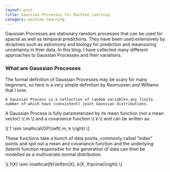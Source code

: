 ```yaml
---
layout: post
title: Gaussian Processes for Machine Learning
category: machine-learning
---
```


Gaussian Processes are stationary ramdom processes that can be used for spacial as well as temporal predictions. They have been used extensively by diciplines such as astronomy and biology for prediction and meansuring uncertainty in thier data. In this blog, I have collected many different approaches to Gaussian Processes and their variations.

### What are Gaussian Processes

The formal definition of Gaussian Processes may be scary for many beginners, so here is a very simple definition by Rasmussen and Williams that I love:

```none
A Gaussian Process is a collection of random variables,any finite
number of which have (consistent) joint Gaussian distributions.
```

A Gaussian Process is fully parameterized by its mean function (not a mean vector) \\( m \\) and a covariance function \\( k \\) and can be written as:

\\[ f \sim \mathcal{GP}\left( m, k \right) \\]

These functions take a bunch of data points, commonly called "index" points and spit out a mean and covariance function and the underlying (latent) function responsible for the generation of data can then be modelled as a multivariate normal distribution.

\\[ f(X) \sim \mathcal{N}\left(m(X), k(X, X\prime)\right) \\]
